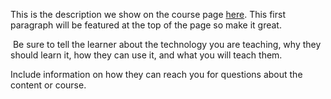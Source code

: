 This is the description we show on the course page [here](https://lab.github.com/resturudiansyah12/kumpulan-anime). This first paragraph will be featured at the top of the page so make it great.
​

​
Be sure to tell the learner about the technology you are teaching, why they should learn it, how they can use it, and what you will teach them.
​


Include information on how they can reach you for questions about the content or course. 